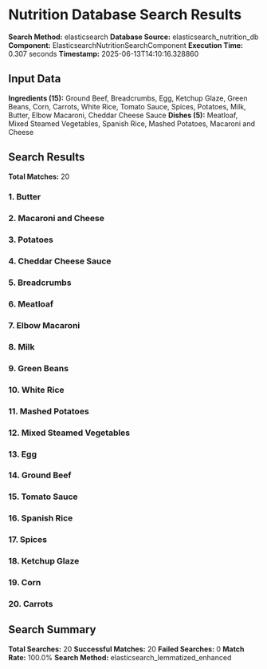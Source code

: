 # Nutrition Database Search Results

**Search Method:** elasticsearch
**Database Source:** elasticsearch_nutrition_db
**Component:** ElasticsearchNutritionSearchComponent
**Execution Time:** 0.307 seconds
**Timestamp:** 2025-06-13T14:10:16.328860

## Input Data
**Ingredients (15):** Ground Beef, Breadcrumbs, Egg, Ketchup Glaze, Green Beans, Corn, Carrots, White Rice, Tomato Sauce, Spices, Potatoes, Milk, Butter, Elbow Macaroni, Cheddar Cheese Sauce
**Dishes (5):** Meatloaf, Mixed Steamed Vegetables, Spanish Rice, Mashed Potatoes, Macaroni and Cheese

## Search Results
**Total Matches:** 20

### 1. Butter

### 2. Macaroni and Cheese

### 3. Potatoes

### 4. Cheddar Cheese Sauce

### 5. Breadcrumbs

### 6. Meatloaf

### 7. Elbow Macaroni

### 8. Milk

### 9. Green Beans

### 10. White Rice

### 11. Mashed Potatoes

### 12. Mixed Steamed Vegetables

### 13. Egg

### 14. Ground Beef

### 15. Tomato Sauce

### 16. Spanish Rice

### 17. Spices

### 18. Ketchup Glaze

### 19. Corn

### 20. Carrots

## Search Summary
**Total Searches:** 20
**Successful Matches:** 20
**Failed Searches:** 0
**Match Rate:** 100.0%
**Search Method:** elasticsearch_lemmatized_enhanced
